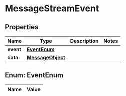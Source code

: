 

# MessageStreamEvent

## Properties

Name | Type | Description | Notes
------------ | ------------- | ------------- | -------------
**event** | [**EventEnum**](#EventEnum) |  | 
**data** | [**MessageObject**](MessageObject.md) |  | 


## Enum: EventEnum

Name | Value
---- | -----




